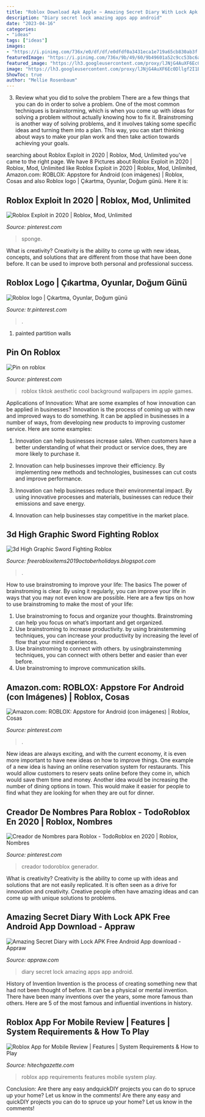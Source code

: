 ```yaml
---
title: "Roblox Download Apk Apple ~ Amazing Secret Diary With Lock Apk Free Android App Download"
description: "Diary secret lock amazing apps app android"
date: "2023-04-16"
categories:
- "ideas"
tags: ["ideas"]
images:
- "https://i.pinimg.com/736x/e0/df/df/e0dfdf0a3431eca1e719a65cb830ab3f.jpg"
featuredImage: "https://i.pinimg.com/736x/9b/49/60/9b49601a52c9cc53bc6a9feaffb862da.jpg"
featured_image: "https://lh3.googleusercontent.com/proxy/lJNjG4AuXF6Ec0Dllgf2I1BLjHsRcdH1Cu2ZeCag2_5ocfWmNbLeT4oEv0BglqB7dOU3v9tytVyzunGrq271KiOu7swUtCDPguXOLDoMEWv1dhjJOpjEgCBdcLCN6Tgu5q0IuJY=w1200-h630-p-k-no-nu"
image: "https://lh3.googleusercontent.com/proxy/lJNjG4AuXF6Ec0Dllgf2I1BLjHsRcdH1Cu2ZeCag2_5ocfWmNbLeT4oEv0BglqB7dOU3v9tytVyzunGrq271KiOu7swUtCDPguXOLDoMEWv1dhjJOpjEgCBdcLCN6Tgu5q0IuJY=w1200-h630-p-k-no-nu"
ShowToc: true
author: "Mellie Rosenbaum"
---
```



3. Review what you did to solve the problem
There are a few things that you can do in order to solve a problem. One of the most common techniques is brainstorming, which is when you come up with ideas for solving a problem without actually knowing how to fix it. Brainstroming is another way of solving problems, and it involves taking some specific ideas and turning them into a plan. This way, you can start thinking about ways to make your plan work and then take action towards achieving your goals.

	

		
searching about Roblox Exploit in 2020 | Roblox, Mod, Unlimited you've came to the right page. We have 8 Pictures about Roblox Exploit in 2020 | Roblox, Mod, Unlimited like Roblox Exploit in 2020 | Roblox, Mod, Unlimited, Amazon.com: ROBLOX: Appstore for Android (con imágenes) | Roblox, Cosas and also Roblox logo | Çıkartma, Oyunlar, Doğum günü. Here it is:
		
    
## Roblox Exploit In 2020 | Roblox, Mod, Unlimited

<img loading=lazy src="https://i.pinimg.com/736x/a5/96/41/a59641e9aa96cdc0293bae5ec1f56858.jpg" onerror="this.onerror=null;this.src='https://tse1.mm.bing.net/th?id=OIP.hjC5f8mJ6Igm1qMifNyMCAHaEK&amp;pid=15.1';" alt="Roblox Exploit in 2020 | Roblox, Mod, Unlimited">

_Source: pinterest.com_

>sponge. 

	

What is creativity?
Creativity is the ability to come up with new ideas, concepts, and solutions that are different from those that have been done before. It can be used to improve both personal and professional success.

    
## Roblox Logo | Çıkartma, Oyunlar, Doğum Günü

<img loading=lazy src="https://i.pinimg.com/736x/59/1a/ef/591aef522b6a3d85715987d49d14f082.jpg" onerror="this.onerror=null;this.src='https://tse3.mm.bing.net/th?id=OIP.9B51WNfrhQgU6RTXdMEcVQHaHU&amp;pid=15.1';" alt="Roblox logo | Çıkartma, Oyunlar, Doğum günü">

_Source: tr.pinterest.com_

>. 

	

1. painted partition walls

    
## Pin On Roblox

<img loading=lazy src="https://i.pinimg.com/736x/1e/d2/5c/1ed25c16e2e768da61cc583cff115162.jpg" onerror="this.onerror=null;this.src='https://tse3.mm.bing.net/th?id=OIP.ojkWjDR3CJk9SfywyDcZawHaHa&amp;pid=15.1';" alt="Pin on roblox">

_Source: pinterest.com_

>roblox tiktok aesthetic cool background wallpapers im apple games. 

	

Applications of Innovation: What are some examples of how innovation can be applied in businesses?
Innovation is the process of coming up with new and improved ways to do something. It can be applied in businesses in a number of ways, from developing new products to improving customer service. Here are some examples:
1. Innovation can help businesses increase sales. When customers have a better understanding of what their product or service does, they are more likely to purchase it.

2. Innovation can help businesses improve their efficiency. By implementing new methods and technologies, businesses can cut costs and improve performance.

3. Innovation can help businesses reduce their environmental impact. By using innovative processes and materials, businesses can reduce their emissions and save energy.

4. Innovation can help businesses stay competitive in the market place.

    
## 3d High Graphic Sword Fighting Roblox

<img loading=lazy src="https://lh3.googleusercontent.com/proxy/lJNjG4AuXF6Ec0Dllgf2I1BLjHsRcdH1Cu2ZeCag2_5ocfWmNbLeT4oEv0BglqB7dOU3v9tytVyzunGrq271KiOu7swUtCDPguXOLDoMEWv1dhjJOpjEgCBdcLCN6Tgu5q0IuJY=w1200-h630-p-k-no-nu" onerror="this.onerror=null;this.src='https://tse4.mm.bing.net/th?id=OIP.pCZPTuqdQE8o76YgV7WwWQHaD4&amp;pid=15.1';" alt="3d High Graphic Sword Fighting Roblox">

_Source: freerobloxitems2019octoberholidays.blogspot.com_

>. 

	

How to use brainstroming to improve your life: The basics
The power of brainstroming is clear. By using it regularly, you can improve your life in ways that you may not even know are possible. Here are a few tips on how to use brainstroming to make the most of your life: 
1. Use brainstroming to focus and organize your thoughts. Brainstroming can help you focus on what’s important and get organized. 
2. Use brainstroming to increase productivity. by using brainstemming techniques, you can increase your productivity by increasing the level of flow that your mind experiences. 
3. Use brainstroming to connect with others. by usingbrainstemming techniques, you can connect with others better and easier than ever before. 
4. Use brainstroming to improve communication skills.

    
## Amazon.com: ROBLOX: Appstore For Android (con Imágenes) | Roblox, Cosas

<img loading=lazy src="https://i.pinimg.com/736x/e0/df/df/e0dfdf0a3431eca1e719a65cb830ab3f.jpg" onerror="this.onerror=null;this.src='https://tse2.mm.bing.net/th?id=OIP._1dA0c4T0mKq4tiRhmGB2QHaHa&amp;pid=15.1';" alt="Amazon.com: ROBLOX: Appstore for Android (con imágenes) | Roblox, Cosas">

_Source: pinterest.com_

>. 

	

New ideas are always exciting, and with the current economy, it is even more important to have new ideas on how to improve things. One example of a new idea is having an online reservation system for restaurants. This would allow customers to reserv seats online before they come in, which would save them time and money. Another idea would be increasing the number of dining options in town. This would make it easier for people to find what they are looking for when they are out for dinner.

    
## Creador De Nombres Para Roblox - TodoRoblox En 2020 | Roblox, Nombres

<img loading=lazy src="https://i.pinimg.com/736x/9b/49/60/9b49601a52c9cc53bc6a9feaffb862da.jpg" onerror="this.onerror=null;this.src='https://tse2.mm.bing.net/th?id=OIP.sxwVWW8kmX6mtRWNQuGvPAHaEK&amp;pid=15.1';" alt="Creador de Nombres para Roblox - TodoRoblox en 2020 | Roblox, Nombres">

_Source: pinterest.com_

>creador todoroblox generador. 

	

What is creativity?
Creativity is the ability to come up with ideas and solutions that are not easily replicated. It is often seen as a drive for innovation and creativity. Creative people often have amazing ideas and can come up with unique solutions to problems.

    
## Amazing Secret Diary With Lock APK Free Android App Download - Appraw

<img loading=lazy src="https://i.cdnraw.com/previews/downloads/d/m/5/p-amazing-secret-diary-with-lock-m5jejzIZsK-4.jpg" onerror="this.onerror=null;this.src='https://tse1.mm.bing.net/th?id=OIP.Y5BODD8CxbSwFf0RgiO2YwAAAA&amp;pid=15.1';" alt="Amazing Secret Diary with Lock APK Free Android App download - Appraw">

_Source: appraw.com_

>diary secret lock amazing apps app android. 

	

History of Invention
Invention is the process of creating something new that had not been thought of before. It can be a physical or mental invention. There have been many inventions over the years, some more famous than others. Here are 5 of the most famous and influential inventions in history.

    
## Roblox App For Mobile Review | Features | System Requirements &amp; How To Play

<img loading=lazy src="https://hitechgazette.com/wp-content/uploads/2020/10/word-image-18.png" onerror="this.onerror=null;this.src='https://tse1.mm.bing.net/th?id=OIP.r_1q14gxk5eF9n7o4xPjoQHaEn&amp;pid=15.1';" alt="Roblox App for Mobile Review | Features | System Requirements &amp; How to Play">

_Source: hitechgazette.com_

>roblox app requirements features mobile system play. 

	

Conclusion: Are there any easy andquickDIY projects you can do to spruce up your home? Let us know in the comments!
Are there any easy and quickDIY projects you can do to spruce up your home? Let us know in the comments!


